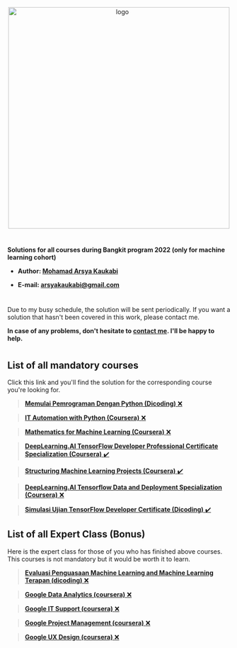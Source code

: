 <p align="center">
  <img width="500" alt="logo" src="https://www.dicoding.com/img/bangkit/logo.svg"/>
</p>

#

**Solutions for all courses during Bangkit program 2022 (only for machine learning cohort)** 

- **Author: [Mohamad Arsya Kaukabi][1]**

- **E-mail: arsyakaukabi@gmail.com**


#
Due to my busy schedule, the solution will be sent periodically. If you want a solution that hasn't been covered in this work, please contact me.

**In case of any problems, don't hesitate to [contact me][1]. I'll be happy to help.**

[1]:https://www.instagram.com/arsyakaukabi/
[2]:https://grow.google/intl/id_id/bangkit/

#
## List of all mandatory courses ##

Click this link and you'll find the solution for the corresponding course you're looking for.

> [**Memulai Pemrograman Dengan Python (Dicoding)** :x:][3]

> [**IT Automation with Python (Coursera)** :x:][4]

> [**Mathematics for Machine Learning (Coursera)** :x:][5]

> [**DeepLearning.AI TensorFlow Developer Professional Certificate Specialization (Coursera)** :heavy_check_mark:][6]

> [**Structuring Machine Learning Projects (Coursera)** :heavy_check_mark:][7]

> [**DeepLearning.AI Tensorflow Data and Deployment Specialization (Coursera)** :x:][8]

> [**Simulasi Ujian TensorFlow Developer Certificate (Dicoding)** :heavy_check_mark:][9] 

[3]:Mandatory%20Courses/Memulai%20Pemrograman%20Dengan%20Python
[4]:Mandatory%20Courses/IT%20Automation%20with%20Python
[5]:Mandatory%20Courses/Mathematics%20for%20Machine%20Learning
[6]:Mandatory%20Courses/DeepLearning.AI%20TensorFlow%20Developer%20Professional%20Certificate%20Specialization/
[7]:Mandatory%20Courses/Structuring%20Machine%20Learning%20Projects
[8]:Mandatory%20Courses/DeepLearning.AI%20Tensorflow%20Data%20and%20Deployment%20Specialization
[9]:Mandatory%20Courses/Simulasi%20Ujian%20TensorFlow%20Developer%20Certificate/


## List of all Expert Class (Bonus) ##

Here is the expert class for those of you who has finished above courses. This courses is not mandatory but it would be worth it to learn.

> [**Evaluasi Penguasaan Machine Learning and Machine Learning Terapan (dicoding)** :x:][10]

> [**Google Data Analytics (coursera)** :x:][11]

> [**Google IT Support (coursera)** :x:][12]

> [**Google Project Management (coursera)** :x:][13]

> [**Google UX Design (coursera)** :x:][14]

[10]:Expert%20Class/Evaluasi%20Penguasaan%20Machine%20Learning%20and%20Machine%20Learning%20Terapan
[11]:Expert%20Class/Google%20Data%20Analytics
[12]:Expert%20Class/Google%20IT%20Support
[13]:Expert%20Class/Google%20Project%20Management
[14]:Expert%20Class/Google%20UX%20Design






